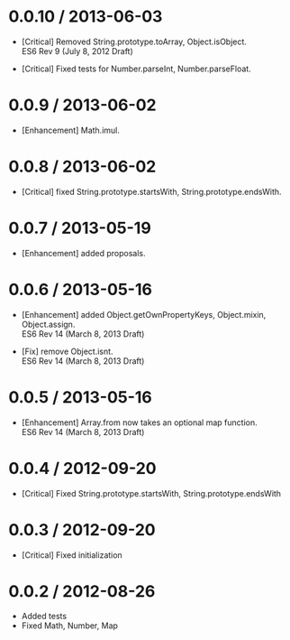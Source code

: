# 0.0.10 / 2013-06-03
* [Critical] Removed String.prototype.toArray, Object.isObject. <br />
ES6 Rev 9 (July 8, 2012 Draft) <br />

* [Critical] Fixed tests for Number.parseInt, Number.parseFloat. <br />

# 0.0.9 / 2013-06-02
* [Enhancement] Math.imul. <br />

# 0.0.8 / 2013-06-02
* [Critical] fixed String.prototype.startsWith, String.prototype.endsWith. <br />

# 0.0.7 / 2013-05-19
* [Enhancement] added proposals. <br />

# 0.0.6 / 2013-05-16
* [Enhancement] added Object.getOwnPropertyKeys, Object.mixin, Object.assign. <br />
ES6 Rev 14 (March 8, 2013 Draft)

* [Fix] remove Object.isnt. <br />
ES6 Rev 14 (March 8, 2013 Draft)

# 0.0.5 / 2013-05-16
* [Enhancement] Array.from now takes an optional map function. <br />
ES6 Rev 14 (March 8, 2013 Draft)

# 0.0.4 / 2012-09-20
* [Critical] Fixed String.prototype.startsWith, String.prototype.endsWith

# 0.0.3 / 2012-09-20
* [Critical] Fixed initialization

# 0.0.2 / 2012-08-26
* Added tests
* Fixed Math, Number, Map
